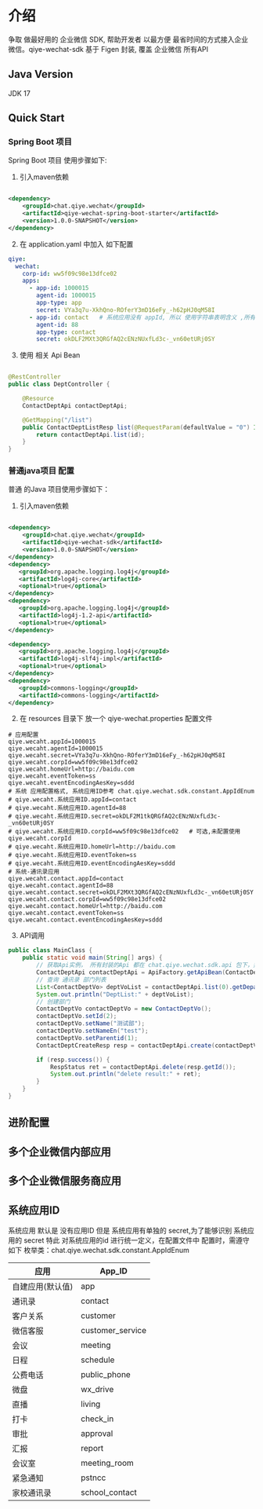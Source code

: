 # 介绍

争取 做最好用的 企业微信 SDK, 帮助开发者 以最方便 最省时间的方式接入企业微信。qiye-wechat-sdk 基于 Figen 封装, 覆盖 企业微信 所有API

## Java Version
JDK 17

## Quick Start

### Spring Boot 项目

Spring Boot 项目 使用步骤如下:

1. 引入maven依赖

```xml

<dependency>
    <groupId>chat.qiye.wechat</groupId>
    <artifactId>qiye-wechat-spring-boot-starter</artifactId>
    <version>1.0.0-SNAPSHOT</version>
</dependency>
```

2. 在 application.yaml 中加入 如下配置

```yaml
qiye:
  wechat:
    corp-id: ww5f09c98e13dfce02
    apps:
      - app-id: 1000015
        agent-id: 1000015
        app-type: app
        secret: VYa3q7u-XkhQno-ROferY3mD16eFy_-h62pHJ0qM58I
      - app-id: contact   # 系统应用没有 appId, 所以 使用字符串表明含义 ,所有 系统应用ID别名 见文后说明
        agent-id: 88
        app-type: contact
        secret: okDLF2MXt3QRGfAQ2cENzNUxfLd3c-_vn60etURj0SY

```

3. 使用 相关 Api Bean

```java

@RestController
public class DeptController {

    @Resource
    ContactDeptApi contactDeptApi;

    @GetMapping("/list")
    public ContactDeptListResp list(@RequestParam(defaultValue = "0") Integer id) {
        return contactDeptApi.list(id);
    }
}

```

### 普通java项目 配置

普通 的Java 项目使用步骤如下：

1. 引入maven依赖

```xml

<dependency>
    <groupId>chat.qiye.wechat</groupId>
    <artifactId>qiye-wechat-sdk</artifactId>
    <version>1.0.0-SNAPSHOT</version>
</dependency>
<dependency>
   <groupId>org.apache.logging.log4j</groupId>
   <artifactId>log4j-core</artifactId>
   <optional>true</optional>
</dependency>
<dependency>
   <groupId>org.apache.logging.log4j</groupId>
   <artifactId>log4j-1.2-api</artifactId>
   <optional>true</optional>
</dependency>

<dependency>
   <groupId>org.apache.logging.log4j</groupId>
   <artifactId>log4j-slf4j-impl</artifactId>
   <optional>true</optional>
</dependency>
<dependency>
   <groupId>commons-logging</groupId>
   <artifactId>commons-logging</artifactId>
</dependency>
```

2. 在 resources 目录下 放一个 qiye-wechat.properties 配置文件

```properties
# 应用配置
qiye.wecaht.appId=1000015
qiye.wecaht.agentId=1000015
qiye.wecaht.secret=VYa3q7u-XkhQno-ROferY3mD16eFy_-h62pHJ0qM58I
qiye.wecaht.corpId=ww5f09c98e13dfce02
qiye.wecaht.homeUrl=http://baidu.com
qiye.wecaht.eventToken=ss
qiye.wecaht.eventEncodingAesKey=sddd
# 系统 应用配置格式, 系统应用ID参考 chat.qiye.wechat.sdk.constant.AppIdEnum
# qiye.wecaht.系统应用ID.appId=contact
# qiye.wecaht.系统应用ID.agentId=88
# qiye.wecaht.系统应用ID.secret=okDLF2M1tkQRGfAQ2cENzNUxfLd3c-_vn60etURj0SY
# qiye.wecaht.系统应用ID.corpId=ww5f09c98e13dfce02   # 可选,未配置使用  qiye.wecaht.corpId
# qiye.wecaht.系统应用ID.homeUrl=http://baidu.com
# qiye.wecaht.系统应用ID.eventToken=ss
# qiye.wecaht.系统应用ID.eventEncodingAesKey=sddd
# 系统-通讯录应用
qiye.wecaht.contact.appId=contact
qiye.wecaht.contact.agentId=88
qiye.wecaht.contact.secret=okDLF2MXt3QRGfAQ2cENzNUxfLd3c-_vn60etURj0SY
qiye.wecaht.contact.corpId=ww5f09c98e13dfce02
qiye.wecaht.contact.homeUrl=http://baidu.com
qiye.wecaht.contact.eventToken=ss
qiye.wecaht.contact.eventEncodingAesKey=sddd

```

3. API调用

```java
public class MainClass {
    public static void main(String[] args) {
        // 获取Api实例， 所有封装的Api 都在 chat.qiye.wechat.sdk.api 包下，并以Api结尾
        ContactDeptApi contactDeptApi = ApiFactory.getApiBean(ContactDeptApi.class, new ApiConfigurationDefaultProvider());
        // 查询 通讯录 部门列表
        List<ContactDeptVo> deptVoList = contactDeptApi.list(0).getDepartment();
        System.out.println("DeptList:" + deptVoList);
        // 创建部门
        ContactDeptVo contactDeptVo = new ContactDeptVo();
        contactDeptVo.setId(2);
        contactDeptVo.setName("测试部");
        contactDeptVo.setNameEn("test");
        contactDeptVo.setParentid(1);
        ContactDeptCreateResp resp = contactDeptApi.create(contactDeptVo);

        if (resp.success()) {
            RespStatus ret = contactDeptApi.delete(resp.getId());
            System.out.println("delete result:" + ret);
        }
    }
}
```

## 进阶配置

## 多个企业微信内部应用

## 多个企业微信服务商应用

## 系统应用ID

系统应用 默认是 没有应用ID 但是 系统应用有单独的 secret,为了能够识别 系统应用的 secret 特此 对系统应用的id 进行统一定义，在配置文件中 配置时，需遵守如下
枚举类：chat.qiye.wechat.sdk.constant.AppIdEnum

| 应用        | App_ID           |
|-----------|------------------|
| 自建应用(默认值) | app           |
| 通讯录       | contact          |
| 客户关系      | customer         |
| 微信客服      | customer_service |
| 会议        | meeting          |
| 日程        | schedule         |
| 公费电话      | public_phone     |
| 微盘        | wx_drive         |
| 直播        | living           |
| 打卡        | check_in         |
| 审批        | approval         |
| 汇报        | report           |
| 会议室       | meeting_room     |
| 紧急通知      | pstncc           |
| 家校通讯录     | school_contact   |
